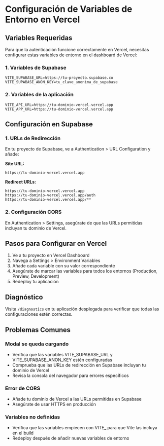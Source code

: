 # Configuración de Variables de Entorno en Vercel

## Variables Requeridas

Para que la autenticación funcione correctamente en Vercel, necesitas configurar estas variables de entorno en el dashboard de Vercel:

### 1. Variables de Supabase
```
VITE_SUPABASE_URL=https://tu-proyecto.supabase.co
VITE_SUPABASE_ANON_KEY=tu_clave_anonima_de_supabase
```

### 2. Variables de la aplicación
```
VITE_API_URL=https://tu-dominio-vercel.vercel.app
VITE_APP_URL=https://tu-dominio-vercel.vercel.app
```

## Configuración en Supabase

### 1. URLs de Redirección
En tu proyecto de Supabase, ve a Authentication > URL Configuration y añade:

**Site URL:**
```
https://tu-dominio-vercel.vercel.app
```

**Redirect URLs:**
```
https://tu-dominio-vercel.vercel.app
https://tu-dominio-vercel.vercel.app/auth
https://tu-dominio-vercel.vercel.app/**
```

### 2. Configuración CORS
En Authentication > Settings, asegúrate de que las URLs permitidas incluyan tu dominio de Vercel.

## Pasos para Configurar en Vercel

1. Ve a tu proyecto en Vercel Dashboard
2. Navega a Settings > Environment Variables
3. Añade cada variable con su valor correspondiente
4. Asegúrate de marcar las variables para todos los entornos (Production, Preview, Development)
5. Redeploy tu aplicación

## Diagnóstico

Visita `/diagnostics` en tu aplicación desplegada para verificar que todas las configuraciones estén correctas.

## Problemas Comunes

### Modal se queda cargando
- Verifica que las variables VITE_SUPABASE_URL y VITE_SUPABASE_ANON_KEY estén configuradas
- Comprueba que las URLs de redirección en Supabase incluyan tu dominio de Vercel
- Revisa la consola del navegador para errores específicos

### Error de CORS
- Añade tu dominio de Vercel a las URLs permitidas en Supabase
- Asegúrate de usar HTTPS en producción

### Variables no definidas
- Verifica que las variables empiecen con VITE_ para que Vite las incluya en el build
- Redeploy después de añadir nuevas variables de entorno
